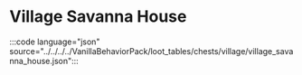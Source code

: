 # Village Savanna House

:::code language="json" source="../../../../VanillaBehaviorPack/loot_tables/chests/village/village_savanna_house.json":::